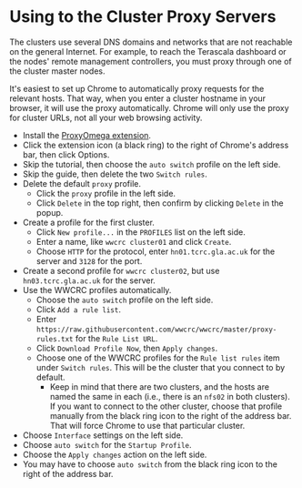 # Using to the Cluster Proxy Servers

The clusters use several DNS domains and networks that are not reachable on
the general Internet. For example, to reach the Terascala dashboard or the
nodes' remote management controllers, you must proxy through one of the
cluster master nodes.

It's easiest to set up Chrome to automatically proxy requests for the
relevant hosts. That way, when you enter a cluster hostname in your
browser, it will use the proxy automatically. Chrome will only use the
proxy for cluster URLs, not all your web browsing activity.

* Install the [ProxyOmega extension](https://chrome.google.com/webstore/detail/proxy-switchyomega/padekgcemlokbadohgkifijomclgjgif).
* Click the extension icon (a black ring) to the right of Chrome's address
  bar, then click Options.
* Skip the tutorial, then choose the `auto switch` profile on the left side.
* Skip the guide, then delete the two `Switch rules`.
* Delete the default `proxy` profile.
  * Click the `proxy` profile in the left side.
  * Click `Delete` in the top right, then confirm by clicking `Delete`
    in the popup.
* Create a profile for the first cluster.
  * Click `New profile...` in the `PROFILES` list on the left side.
  * Enter a name, like `wwcrc cluster01` and click `Create`.
  * Choose `HTTP` for the protocol, enter `hn01.tcrc.gla.ac.uk` for the
    server and `3128` for the port.
* Create a second profile for `wwcrc cluster02`, but use `hn03.tcrc.gla.ac.uk`
  for the server.
* Use the WWCRC profiles automatically.
  * Choose the `auto switch` profile on the left side.
  * Click `Add a rule list`.
  * Enter `https://raw.githubusercontent.com/wwcrc/wwcrc/master/proxy-rules.txt`
    for the `Rule List URL`.
  * Click `Download Profile Now`, then `Apply changes`.
  * Choose one of the WWCRC profiles for the `Rule list rules` item under
   `Switch rules`. This will be the cluster that you connect to by default.
    * Keep in mind that there are two clusters, and the hosts are named the
      same in each (i.e., there is an `nfs02` in both clusters). If you
      want to connect to the other cluster, choose that profile manually
      from the black ring icon to the right of the address bar. That will
      force Chrome to use that particular cluster.
* Choose `Interface` settings on the left side.
* Choose `auto switch` for the `Startup Profile`.
* Choose the `Apply changes` action on the left side.
* You may have to choose `auto switch` from the black ring icon to the right
  of the address bar.
